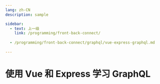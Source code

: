```yaml
---
lang: zh-CN
description: sample

sidebar:
  - text: 上一级
    link: /programming/front-back-connect/
  
  - /programming/front-back-connect/graphql/vue-express-graphql.md
  
---
```


# 使用 Vue 和 Express 学习 GraphQL
